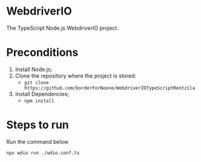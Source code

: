 # WebdriverIO

The TypeScript Node.js WebdriverIO project.

# Preconditions

1. Install Node.js;
2. Clone the repository where the project is stored:
    - `git clone https://github.com/borderForNoone/WebdriverIOTypeScriptRentzila`
3. Install Dependencies;
    - `npm install`

# Steps to run

Run the command below

```
npx wdio run ./wdio.conf.ts
```